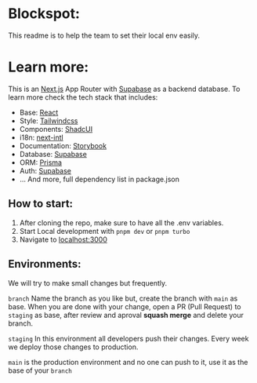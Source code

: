 # Blockspot:

This readme is to help the team to set their local env easily.

# Learn more:

This is an [Next.js](https://nextjs.org/docs) App Router with [Supabase](https://supabase.com/docs) as a backend database. To learn more check the tech stack that includes:

- Base: [React](https://es.react.dev/reference/react)
- Style: [Tailwindcss](https://tailwindcss.com/docs/installation)
- Components: [ShadcUI](https://ui.shadcn.com/docs)
- i18n: [next-intl](https://next-intl-docs.vercel.app/docs/getting-started)
- Documentation: [Storybook](https://storybook.js.org/docs)
- Database: [Supabase](https://supabase.com/docs)
- ORM: [Prisma](https://www.prisma.io/docs/orm/overview/introduction)
- Auth: [Supabase](https://supabase.com/docs)
- ... And more, full dependency list in package.json

## How to start:

1. After cloning the repo, make sure to have all the .env variables.
2. Start Local development with `pnpm dev` or `pnpm turbo`
3. Navigate to [localhost:3000](http://localhost:3000)

## Environments:

We will try to make small changes but frequently.

`branch` Name the branch as you like but, create the branch with `main` as base. When you are done with your change, open a PR (Pull Request) to `staging` as base, after review and aproval **squash merge** and delete your branch.

`staging` In this environment all developers push their changes. Every week we deploy those changes to production.

`main` is the production environment and no one can push to it, use it as the base of your `branch`
